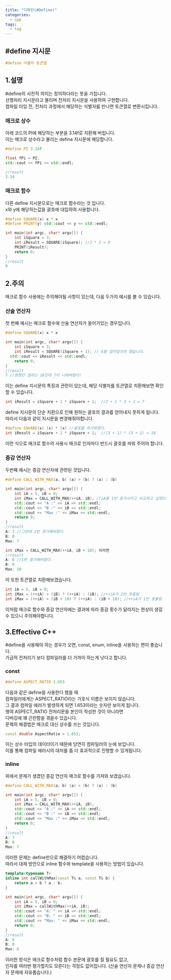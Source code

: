 ```yaml
---
title: "디파인(#Define)"
categories:
  - cpp
tags:
  - tag
---
```


## #define 지시문
```cpp
#define 식별자 토큰열
```

## 1.설명
#define의 사전적 의미는 정의하다라는 뜻을 가집니다.<br>
선행처리 지시문라고 불리며 전처리 지시문을 사용하여 구현합니다.<br>
컴파일 타임 전, 전처리 과정에서 해당하는 식별자를 만나면 토큰열로 변환시킵니다.

### 매크로 상수
아래 코드의 PI에 해당하는 부분을 3.14f로 치환해 버립니다.<br>
이는 매크로 상수라고 불리는 define 지시문에 해당합니다.
```cpp
#define PI 3.14f

float fPi = PI;
std::cout << fPi << std::endl;

//result
3.14
```

### 매크로 함수
다른 define 지시문으로는 매크로 함수라는 것 입니다.<br>
x와 y에 해당하는값을 괄호에 대입하여 사용합니다.
```cpp
#define SQUARE(x) x * x
#define PRINT(y) std::cout << y << std::endl;

int main(int argc, char* argv[]) {
	int iSquare = 3;
	int iResult = SQUARE(iSquare); //3 * 3 = 9
	PRINT(iResult);
	return 0;
}
//result
9
```

## 2.주의
매크로 함수 사용에는 주의해야될 사항이 있는데, 다음 두가지 예시를 볼 수 있습니다.<br>
### 산술 연산자
첫 번째 예시는 매크로 함수에 산술 연산자가 들어가있는 경우입니다.
```cpp
#define SQUARE(x) x * x

int main(int argc, char* argv[]) {
	int iSquare = 3;
	int iResult = SQUARE(iSquare + 1); // 4를 집어넣으려 했습니다.
  std::cout << iResult << std::endl;
	return 0;
}
//result
7 //원했던 결과는 16인데 7이 나와버렸다!
```
이는 define 지시문의 특징과 관련이 있는데, 해당 식별자를 토큰열로 치환해보면 확인할 수 있습니다.
```cpp
int iResult = iSquare + 1 * iSquare + 1;  //3 + 1 * 3 + 1 = 7
```
define 지시문의 단순 치환으로 인해 원하는 괄호의 결과를 얻어내지 못하게 됩니다.<br>
따라서 다음과 같이 지시문을 변경해줘야합니다.
```cpp
#define SQUARE(x) (x) * (x) //괄호를 추가하였다.
int iResult = iSquare + 1 * iSquare + 1;  //(3 + 1) * (3 + 1) = 16
```
이런 식으로 매크로 함수의 사용시 매크로 인자마다 반드시 괄호를 씌워 주어야 합니다.<br>

### 증감 연산자
두번째 예시는 증감 연산자에 관련된 것입니다.
```cpp
#define CALL_WITH_MAX(a, b) (a) > (b) ? (a) : (b)

int main(int argc, char* argv[]) {
	int iA = 5, iB = 0;
	int iMax = CALL_WITH_MAX(++iA, iB); //iA를 1번 증가시키고 비교하고 싶었다.
	std::cout << "A :" << iA << std::endl;
	std::cout << "B :" << iB << std::endl;
	std::cout << "Max :" << iMax << std::endl;
	return 0;
}
//result
A: 7 //그런데 2번 증가해버렸다.
B: 0
Max: 7

int iMax = CALL_WITH_MAX(++iA, iB + 10); 이라면
//result
A: 6 //1번 증가해버렸다.
B: 0
Max: 10
```
이 또한 토큰열로 치환해보겠습니다.
```cpp
int iA = 5, iB = 0;
int iMax = (++iA) > (iB) ? (++iA) : (iB); //++iA가 2번 호출됨
int iMax = (++iA) > (iB + 10) ? (++iA) : (iB + 10); //++iA가 1번 호출됨
```
이처럼 매크로 함수와 증감 연산자에는 결과에 따라 증감 횟수가 달라지는 현상이 생길 수 있으니 주의해야합니다.

## 3.Effective C++
#define을 사용해야 하는 경우가 오면, const, enum, inline을 사용하는 편이 좋습니다.<br>
가급적 전처리기 보다 컴파일러를 더 가까이 하는게 낫다고 합니다.

### const
```cpp
#define ASPECT_RATIO 1.653
```
다음과 같은 define을 사용한다 했을 때<br>
컴파일러에게는 ASPECT_RATIO라는 가호식 이름은 보이지 않습니다.<br>
그 결과 컴파일 에러가 발생하게 되면 1.653이라는 숫자만 보이게 됩니다.<br>
행여 ASPECT_RATIO 전처리문을 본인이 작성한 것이 아니라면<br>
디버깅에 꽤 곤란함을 겪을수 있습니다.<br>
문제의 해결법은 매크로 대신 상수를 쓰는 것입니다.
```cpp
const double AspectRatio = 1.653;
```
이는 상수 타입의 데이터이기 때문에 당연히 컴파일러의 눈에 보입니다.<br>
이를 통해 컴파일 에러시의 대처를 좀 더 효과적으로 진행할 수 있게됩니다.

### inline
위에서 문제가 생겼던 증감 연산자 매크로 함수를 가져와 보겠습니다.
```cpp
#define CALL_WITH_MAX(a, b) (a) > (b) ? (a) : (b)

int main(int argc, char* argv[]) {
	int iA = 5, iB = 0;
	int iMax = CALL_WITH_MAX(++iA, iB);
	std::cout << "A :" << iA << std::endl;
	std::cout << "B :" << iB << std::endl;
	std::cout << "Max :" << iMax << std::endl;
	return 0;
}
//result
A: 7
B: 0
Max: 7
```
이러한 문제는 define만으로 해결하기 어렵습니다.<br>
따라서 대체 방안으로 inline 함수와 template을 사용하는 방법이 있습니다.
```cpp
template<typename T>
inline int callWithMax(const T& a, const T& b) {
	return a > b ? a : b;
}

int main(int argc, char* argv[]) {
	int iA = 5, iB = 0;
	int iMax = callWithMax(++iA, iB);
	std::cout << "A: " << iA << std::endl;
	std::cout << "B: " << iB << std::endl;
	std::cout << "Max: " << iMax << std::endl;
	return 0;
}
//result
A: 6
B: 0
Max: 6
```
이러한 방식은 매크로 함수처럼 함수 본문에 괄호를 칠 필요도 없고,<br>
인자를 여러번 평가할지도 모른다는 걱정도 없어집니다. (산술 연산자 문제나 증감 연산자 문제에 자유롭습니다.)
